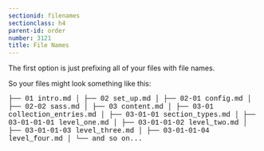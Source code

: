 ```yaml
---
sectionid: filenames
sectionclass: h4
parent-id: order
number: 3121
title: File Names
---
```

The first option is just prefixing all of your files with file names.

So your files might look something like this:
<p style="font-family: 'Source Code Pro', 'Courier New', monospace;">
├── 01 intro.md
│
├── 02 set_up.md
│
├── 02-01 config.md
│
├── 02-02 sass.md
│
├── 03 content.md
│
├── 03-01 collection_entries.md
│
├── 03-01-01 section_types.md
│
├── 03-01-01-01 level_one.md
│
├── 03-01-01-02 level_two.md
│
├── 03-01-01-03 level_three.md
│
├── 03-01-01-04 level_four.md
│
└── and so on...
</p>